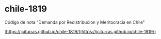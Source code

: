 # chile-1819
Código de nota "Demanda por Redistribución y Meritocracia en Chile" 

[https://jciturras.github.io/chile-1819/](https://jciturras.github.io/chile-1819/)

